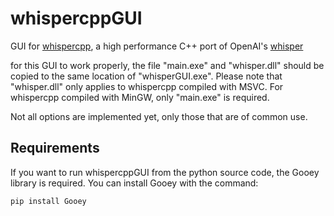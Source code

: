 # whispercppGUI
GUI for [whispercpp](https://github.com/ggerganov/whisper.cpp), a high performance C++ port of OpenAI's [whisper](https://github.com/openai/whisper)

for this GUI to work properly, the file "main.exe" and "whisper.dll" should be copied to the same location of "whisperGUI.exe". Please note that "whisper.dll" only applies to whispercpp compiled with MSVC. For whispercpp compiled with MinGW, only "main.exe" is required.

Not all options are implemented yet, only those that are of common use.

## Requirements

If you want to run whispercppGUI from the python source code, the Gooey library is required. You can install Gooey with the command:

`pip install Gooey`
